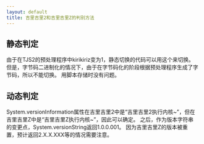 ```yaml
---
layout: default
title: 吉里吉里2和吉里吉里Z的判别方法
---
```


## 静态判定
<!-- TJS2 のプリプロセッサで kirikiriz が 1 になるので、静的に切り換えるものはこれで切り換え可能。  
ただし、バイトコードバイナリ化したものの場合、バイトコード化した段階でプリプロセッサに従いバイトコードが生成されるため、切り換えることが出来ない。
テキストのスクリプトで格納している場合は何ら問題ない。 -->
由于在TJS2的预处理程序中kirikiriz变为1，静态切换的代码可以用这个来切换。
但是，字节码二进制化的情况下，由于在字节码化的阶段根据预处理程序生成了字节码，所以不能切换。
用脚本存储时没有问题。

## 动态判定
<!-- System.versionInformation プロパティは吉里吉里2では "吉里吉里[きりきり] 2 実行コア～" となっているが、吉里吉里Z では "吉里吉里[きりきり] Z 実行コア～" となっているので、判別可能。  
後、バージョン文字の変更点として System.versionString は、1.0.0.001 を返す。  
吉里吉里Z になったことでバージョンがリセットされているので、2.X.X.XXX 等を期待している場合は注意が必要。
 -->
System.versionInformation属性在吉里吉里2中是“吉里吉里2执行内核~”，但在吉里吉里Z中是“吉里吉里Z执行内核~”，因此可以确定。
之后，作为版本字符串的变更点，System.versionString返回1.0.0.001。
因为吉里吉里Z的版本被重置，预计返回2.X.X.XXX等的情况需要注意。